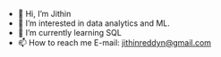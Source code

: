 - 👋 Hi, I’m Jithin
- 👀 I’m interested in data analytics and ML.
- 🌱 I’m currently learning SQL
- 📫 How to reach me E-mail: jithinreddyn@gmail.com

<!---
jnrkdb17/jnrkdb17 is a ✨ special ✨ repository because its `README.md` (this file) appears on your GitHub profile.
You can click the Preview link to take a look at your changes.
--->
